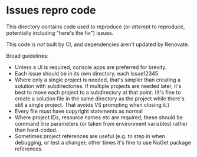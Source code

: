 # Issues repro code

This directory contains code used to reproduce (or *attempt* to
reproduce, potentially including "here's the fix") issues.

This code is *not* built by CI, and dependencies aren't updated by
Renovate.

Broad guidelines:

- Unless a UI is required, console apps are preferred for brevity.
- Each issue should be in its own directory, each Issue12345
- Where only a single project is needed, that's simpler than
  creating a solution with subdirectories. If multiple projects
  are needed later, it's best to move each project to a subdirectory
  at that point. (It's fine to create a solution file in the same
  directory as the project while there's still a single project.
  That avoids VS prompting when closing it.)
- Every file must have copyright statements as normal
- Where project IDs, resource names etc are required, these should
  be command line parameters (or taken from environment variables)
  rather than hard-coded.
- Sometimes project references are useful (e.g. to step in when
  debugging, or test a change); other times it's fine to use NuGet
  package references.
